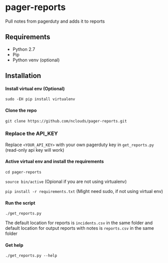 pager-reports
================

Pull notes from pagerduty and adds it to reports

Requirements
------------

* Python 2.7
* Pip
* Python venv (optional)

Installation
------------

#### Install virtual env (Optional)
`sudo -EH pip install virtualenv`

#### Clone the repo
`git clone https://github.com/nclouds/pager-reports.git`

### Replace the API_KEY

Replace `<YOUR_API_KEY>` with your own pagerduty key in `get_reports.py` (read-only api key will work)

#### Active virtual env and install the requirements
`cd pager-reports`

`source bin/active` (Opional if you are not using virtualenv)

`pip install -r requirements.txt` (Might need sudo, if not using virtual env)

#### Run the script
`./get_reports.py`

The default location for reports is `incidents.csv` in the same folder and default location for output reports with notes is `reports.csv` in the same folder

#### Get help
`./get_reports.py --help`
